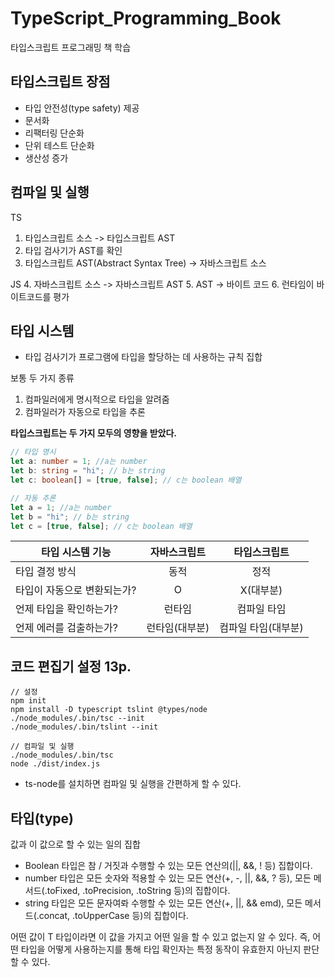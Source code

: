 # TypeScript_Programming_Book

타입스크립트 프로그래밍 책 학습

## 타입스크립트 장점

- 타입 안전성(type safety) 제공
- 문서화
- 리팩터링 단순화
- 단위 테스트 단순화
- 생산성 증가

## 컴파일 및 실행

TS

1. 타입스크립트 소스 -> 타입스크립트 AST
2. 타입 검사기가 AST를 확인
3. 타입스크립트 AST(Abstract Syntax Tree) -> 자바스크립트 소스

JS 4. 자바스크립트 소스 -> 자바스크립트 AST 5. AST -> 바이트 코드 6. 런타임이 바이트코드를 평가

## 타입 시스템

- 타입 검사기가 프로그램에 타입을 할당하는 데 사용하는 규칙 집합

보통 두 가지 종류

1. 컴파일러에게 명시적으로 타입을 알려줌
2. 컴파일러가 자동으로 타입을 추론

**타입스크립트는 두 가지 모두의 영향을 받았다.**

```typescript
// 타입 명시
let a: number = 1; //a는 number
let b: string = "hi"; // b는 string
let c: boolean[] = [true, false]; // c는 boolean 배열

// 자동 추론
let a = 1; //a는 number
let b = "hi"; // b는 string
let c = [true, false]; // c는 boolean 배열
```

| 타입 시스템 기능            |  자바스크립트  |    타입스크립트     |
| --------------------------- | :------------: | :-----------------: |
| 타입 결정 방식              |      동적      |        정적         |
| 타입이 자동으로 변환되는가? |       O        |      X(대부분)      |
| 언제 타입을 확인하는가?     |     런타임     |     컴파일 타임     |
| 언제 에러를 검출하는가?     | 런타임(대부분) | 컴파일 타임(대부분) |

## 코드 편집기 설정 13p.

```
// 설정
npm init
npm install -D typescript tslint @types/node
./node_modules/.bin/tsc --init
./node_modules/.bin/tslint --init
```

```
// 컴파일 및 실행
./node_modules/.bin/tsc
node ./dist/index.js
```

- ts-node를 설치하면 컴파일 및 실행을 간편하게 할 수 있다.

## 타입(type)

값과 이 값으로 할 수 있는 일의 집합

- Boolean 타입은 참 / 거짓과 수행할 수 있는 모든 연산의(||, &&, ! 등) 집합이다.
- number 타입은 모든 숫자와 적용할 수 있는 모든 연산(+, -, ||, &&, ? 등), 모든 메서드(.toFixed, .toPrecision, .toString 등)의 집합이다.
- string 타입은 모든 문자여롸 수행할 수 있는 모든 연산(+, ||, && emd), 모든 메서드(.concat, .toUpperCase 등)의 집합이다.

어떤 값이 T 타입이라면 이 값을 가지고 어떤 일을 할 수 있고 없는지 알 수 있다.
즉, 어떤 타입을 어떻게 사용하는지를 통해 타입 확인자는 특정 동작이 유효한지 아닌지 판단할 수 있다.
